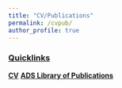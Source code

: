 ```yaml
---
title: "CV/Publications"
permalink: /cvpub/
author_profile: true
---
```


<h3><u>
	Quicklinks
</u> </h3>

[**CV**](/assets/docs/JYMun_CV_Dec27.pdf)
<a href="https://ui.adsabs.harvard.edu/public-libraries/-HbeVQlwRAShXGAsJbOp5Q"> **ADS Library of Publications** </a>
